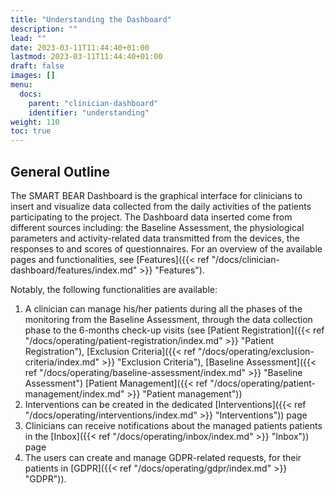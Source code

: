 ```yaml
---
title: "Understanding the Dashboard"
description: ""
lead: ""
date: 2023-03-11T11:44:40+01:00
lastmod: 2023-03-11T11:44:40+01:00
draft: false
images: []
menu:
  docs:
    parent: "clinician-dashboard"
    identifier: "understanding"
weight: 110
toc: true
---
```


## General Outline

The SMART BEAR Dashboard is the graphical interface for clinicians to insert and visualize data collected
from the daily activities of the patients participating to the project. The Dashboard data inserted come from
different sources including: the Baseline Assessment, the physiological parameters and activity-related data
transmitted from the devices, the responses to and scores of questionnaires. For an overview of the available pages and functionalities, see [Features]({{< ref "/docs/clinician-dashboard/features/index.md" >}} "Features").

Notably, the following functionalities are available:

1. A clinician can manage his/her patients during all the phases of the monitoring from the Baseline Assessment, through the data collection phase to the 6-months check-up visits (see [Patient Registration]({{< ref "/docs/operating/patient-registration/index.md" >}} "Patient Registration"), [Exclusion Criteria]({{< ref "/docs/operating/exclusion-criteria/index.md" >}} "Exclusion Criteria"), [Baseline Assessment]({{< ref "/docs/operating/baseline-assessment/index.md" >}} "Baseline Assessment")
[Patient Management]({{< ref "/docs/operating/patient-management/index.md" >}} "Patient management"))
2. Interventions can be created in the dedicated [Interventions]({{< ref "/docs/operating/interventions/index.md" >}} "Interventions")) page
3. Clinicians can receive notifications about the managed patients patients in the [Inbox]({{< ref "/docs/operating/inbox/index.md" >}} "Inbox")) page
4. The users can create and manage GDPR-related requests, for their patients in [GDPR]({{< ref "/docs/operating/gdpr/index.md" >}} "GDPR")).
